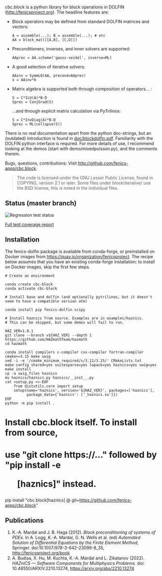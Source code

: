 *cbc.block* is a python library for block operations in DOLFIN
(http://fenicsproject.org). The headline features are:

- Block operators may be defined from standard DOLFIN matrices and vectors:

    ```
    A = assemble(...); B = assemble(...); # etc
    AA = block_mat([[A,B], [C,D]])
    ```

- Preconditioners, inverses, and inner solvers are supported:

    ```
    AAprec = AA.scheme('gauss-seidel', inverse=ML)
    ```

- A good selection of iterative solvers:

    ```
    AAinv = SymmLQ(AA, precond=AAprec)
    x = AAinv*b
    ```

- Matrix algebra is supported both through composition of operators... :

    ```
    S = C*ILU(A)*B-D
    Sprec = ConjGrad(S)
    ```
    ...and through explicit matrix calculation via PyTrilinos:
  
    ```
    S = C*InvDiag(A)*B-D
    Sprec = ML(collapse(S))
    ```
  
There is no real documentation apart from the python doc-strings, but an
(outdated) introduction is found in
[doc/blockdolfin.pdf](https://github.com/fenics-apps/cbc.block/blob/jobh/master/doc/blockdolfin.pdf).
Familiarity with the DOLFIN python interface is required. For more details of
use, I recommend looking at the demos (start with demo/mixedpoisson.py), and
the comments therein.

Bugs, questions, contributions: Visit <http://github.com/fenics-apps/cbc.block>.

> The code is licensed under the GNU Lesser Public License, found in COPYING,
> version 2.1 or later. Some files under block/iterative/ use the BSD license,
> this is noted in the individual files.

Status (master branch)
----------------------
![Regression test status](https://github.com/fenics-apps/cbc.block/actions/workflows/test.yaml/badge.svg?branch=master)

[Full test coverage report](https://fenics-apps.github.io/cbc.block/htmlcov/)

Installation
------------

The fenics-dolfin package is available from conda-forge, or preinstalled on
Docker images from <https://quay.io/organization/fenicsproject>. The recipe
below assumes that you have an existing conda-forge installation; to install on
Docker images, skip the first few steps.

```
# Create an environment

conda create cbc-block
conda activate cbc-block

# Install base and dolfin (and optionally pytrilinos, but it doesn't seem to have a compatible version atm)

conda install pip fenics-dolfin scipy

# Install haznics from source. Examples are in examples/haznics.
# This can be skipped, but some demos will fail to run.

HAZ_VER=1.0.1
git clone --branch v${HAZ_VER} --depth 1 https://github.com/HAZmathTeam/hazmath
cd hazmath

conda install compilers c-compiler cxx-compiler fortran-compiler cmake>=3.15 make swig
sed -i -e '/cmake_minimum_required/s/3.12/3.15/' CMakeLists.txt
make config shared=yes suitesparse=yes lapack=yes haznics=yes swig=yes
make install
cp -a swig_files haznics
mv haznics/haznics.py haznics/__init__.py
cat >setup.py <<-EOF
	from distutils.core import setup
	setup(name='haznics', version='${HAZ_VER}', packages=['haznics'],
          package_data={'haznics': ['_haznics.so']})
EOF
python -m pip install .
````

# Install cbc.block itself. To install from source,
# use "git clone https://..." followed by "pip install -e <dir>[haznics]" instead.

pip install "cbc.block[haznics] @ git+https://github.com/fenics-apps/cbc.block"

Publications
------------

1. K.-A. Mardal and J. B. Haga (2012). *Block preconditioning of systems of PDEs.* In A. Logg, K.-A. Mardal, G. N. Wells et al. (ed) *Automated Solution of Differential Equations by the Finite Element Method,* Springer. doi:10.1007/978-3-642-23099-8_35, <http://fenicsproject.org/book>
2. A. Budisa, X. Hu, M. Kuchta, K.-A. Mardal and L. Zikatanov (2022). *HAZniCS — Software Components for Multiphysics Problems.* doi: 10.48550/ARXIV.2210.13274, <https://arxiv.org/abs/2210.13274>

